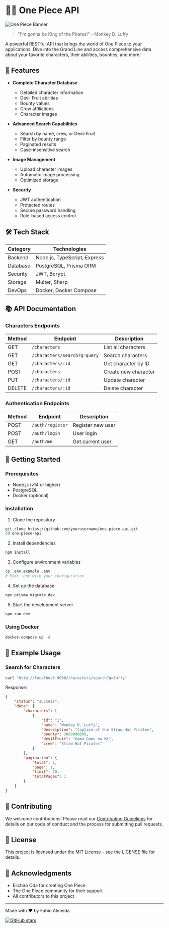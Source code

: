 # 🏴‍☠️ One Piece API

![One Piece Banner](https://i.imgur.com/your-banner-image.png)

> "I'm gonna be King of the Pirates!" - Monkey D. Luffy

A powerful RESTful API that brings the world of One Piece to your applications. Dive into the Grand Line and access comprehensive data about your favorite characters, their abilities, bounties, and more!

## 🌟 Features

- **Complete Character Database**
  - Detailed character information
  - Devil Fruit abilities
  - Bounty values
  - Crew affiliations
  - Character images

- **Advanced Search Capabilities**
  - Search by name, crew, or Devil Fruit
  - Filter by bounty range
  - Paginated results
  - Case-insensitive search

- **Image Management**
  - Upload character images
  - Automatic image processing
  - Optimized storage

- **Security**
  - JWT authentication
  - Protected routes
  - Secure password handling
  - Role-based access control

## 🛠️ Tech Stack

| Category | Technologies |
|----------|--------------|
| Backend  | Node.js, TypeScript, Express |
| Database | PostgreSQL, Prisma ORM |
| Security | JWT, Bcrypt |
| Storage  | Multer, Sharp |
| DevOps   | Docker, Docker Compose |

## 📚 API Documentation

### Characters Endpoints

| Method | Endpoint | Description |
|--------|----------|-------------|
| GET    | `/characters` | List all characters |
| GET    | `/characters/search?q=query` | Search characters |
| GET    | `/characters/:id` | Get character by ID |
| POST   | `/characters` | Create new character |
| PUT    | `/characters/:id` | Update character |
| DELETE | `/characters/:id` | Delete character |

### Authentication Endpoints

| Method | Endpoint | Description |
|--------|----------|-------------|
| POST   | `/auth/register` | Register new user |
| POST   | `/auth/login` | User login |
| GET    | `/auth/me` | Get current user |

## 🚀 Getting Started

### Prerequisites

- Node.js (v14 or higher)
- PostgreSQL
- Docker (optional)

### Installation

1. Clone the repository

```bash
git clone https://github.com/yourusername/one-piece-api.git
cd one-piece-api
```

2. Install dependencies

```bash
npm install
```

3. Configure environment variables

```bash
cp .env.example .env
# Edit .env with your configuration
```

4. Set up the database

```bash
npx prisma migrate dev
```

5. Start the development server

```bash
npm run dev
```

### Using Docker

```bash
docker-compose up -d
```

## 📝 Example Usage

### Search for Characters

```bash
curl "http://localhost:9000/characters/search?q=luffy"
```

Response:

```json
{
    "status": "success",
    "data": {
        "characters": [
            {
                "id": "1",
                "name": "Monkey D. Luffy",
                "description": "Captain of the Straw Hat Pirates",
                "bounty": 3000000000,
                "devilFruit": "Gomu Gomu no Mi",
                "crew": "Straw Hat Pirates"
            }
        ],
        "pagination": {
            "total": 1,
            "page": 1,
            "limit": 10,
            "totalPages": 1
        }
    }
}
```

## 🤝 Contributing

We welcome contributions! Please read our [Contributing Guidelines](CONTRIBUTING.md) for details on our code of conduct and the process for submitting pull requests.

## 📄 License

This project is licensed under the MIT License - see the [LICENSE](LICENSE) file for details.

## 🙏 Acknowledgments

- Eiichiro Oda for creating One Piece
- The One Piece community for their support
- All contributors to this project

---

Made with ❤️ by Fábio Almeida

[![GitHub stars](https://img.shields.io/github/stars/AlmeidaFabio/one-piece-api?style=social)](https://github.com/AlmeidaFabio/OnePiece-api)
